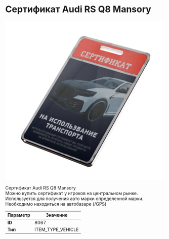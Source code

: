 # Сертификат Audi RS Q8 Mansory

![Item Image](../img/8067.webp?raw=true)

Сертификат Audi RS Q8 Mansory<br>Можно купить сертификат у игроков на центральном рынке.<br>Используется для получения авто марки определенной марки.<br>Необходимо находиться на автобазаре (/GPS)


| Параметр | Значение |
|----------|----------|
| **ID** | 8067 |
| **Тип** | ITEM_TYPE_VEHICLE |

